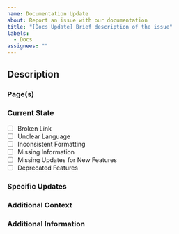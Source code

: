 ```yaml
---
name: Documentation Update
about: Report an issue with our documentation
title: "[Docs Update] Brief description of the issue"
labels:
  - Docs
assignees: ""
---
```


## Description

<!-- A clear and concise description of what needs to be updated in the documents -->

### Page(s)

<!-- Which page(s) need updating? -->

### Current State

- [ ] Broken Link
- [ ] Unclear Language
- [ ] Inconsistent Formatting
- [ ] Missing Information
- [ ] Missing Updates for New Features
- [ ] Deprecated Features

### Specific Updates

<!-- Provide detailed information about the required updates -->

### Additional Context

<!-- Add any other context, screenshots, or relevant information about the issue -->

### Additional Information

<!-- Add any other context, screenshots, or relevant information about the issue -->
